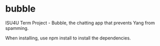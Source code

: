# bubble
ISU4U Term Project - Bubble, the chatting app that prevents Yang from spamming.

When installing, use npm install to install the dependencies.
